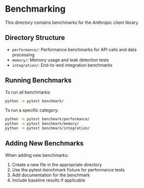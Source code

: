 # Benchmarking

This directory contains benchmarks for the Anthropic client library.

## Directory Structure

- `performance/`: Performance benchmarks for API calls and data processing
- `memory/`: Memory usage and leak detection tests
- `integration/`: End-to-end integration benchmarks

## Running Benchmarks

To run all benchmarks:

```bash
python -m pytest benchmark/
```

To run a specific category:

```bash
python -m pytest benchmark/performance/
python -m pytest benchmark/memory/
python -m pytest benchmark/integration/
```

## Adding New Benchmarks

When adding new benchmarks:

1. Create a new file in the appropriate directory
2. Use the pytest-benchmark fixture for performance tests
3. Add documentation for the benchmark
4. Include baseline results if applicable 